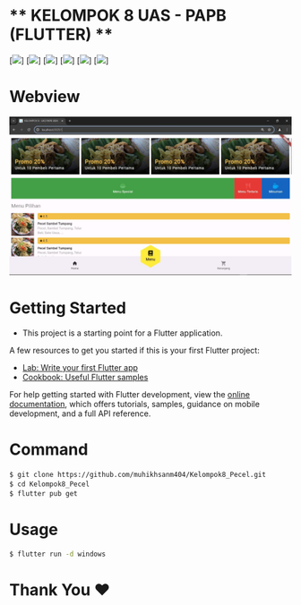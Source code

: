 # ** KELOMPOK 8 UAS - PAPB (FLUTTER) **

[![](https://img.shields.io/badge/Nama%20Kelompok%208$20:-blue.svg)]
[![](<https://img.shields.io/badge/1.-Bayu%20Amar%20Ma'ruf%20(22104413007)-blue.svg>)]
[![](<https://img.shields.io/badge/2.-Nugraha%20Yoga%20Herlambang%20(20104410049)-blue.svg>)]
[![](<https://img.shields.io/badge/3.-Muhammmad%20Ikhsan%20Mandirri%20(21104410070)-blue.svg>)]
[![](https://img.shields.io/badge/Kelas-TIC.P2K.2021-yellow.svg)]
[![](https://img.shields.io/badge/Dosen-Saiful%20Nur%20Budirman,%20S.Kom.,%20M.Kom-red.svg)]

# **Webview**

![](https://github.com/muhikhsanm404/Kelompok8_Pecel/blob/master/screenshot/Webview.JPG)

# **Getting Started**

- This project is a starting point for a Flutter application.

A few resources to get you started if this is your first Flutter project:

- [Lab: Write your first Flutter app](https://docs.flutter.dev/get-started/codelab)
- [Cookbook: Useful Flutter samples](https://docs.flutter.dev/cookbook)

For help getting started with Flutter development, view the
[online documentation](https://docs.flutter.dev/), which offers tutorials,
samples, guidance on mobile development, and a full API reference.

# **Command**

```sh
$ git clone https://github.com/muhikhsanm404/Kelompok8_Pecel.git
$ cd Kelompok8_Pecel
$ flutter pub get
```

# **Usage**

```sh
$ flutter run -d windows
```

# Thank You ❤️
